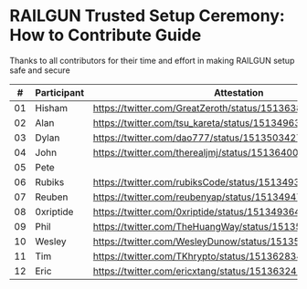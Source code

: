 
# RAILGUN Trusted Setup Ceremony: How to Contribute Guide

Thanks to all contributors for their time and effort in making RAILGUN setup safe and secure

|#| **Participant** | **Attestation** |
|---|-----------------|-----------------|
|01|Hisham         |     https://twitter.com/GreatZeroth/status/1513638441275297802            |
|02|Alan           |    https://twitter.com/tsu_kareta/status/1513496380614279173|
|03| Dylan          |      https://twitter.com/dao777/status/1513503427292246022           |
|04| John          |         https://twitter.com/therealjmj/status/1513640053796491268        |
|05| Pete          |                 |
|06| Rubiks          |      https://twitter.com/rubiksCode/status/1513493392612806659           |
|07| Reuben          |      https://twitter.com/reubenyap/status/1513494770693586946           |
|08| 0xriptide          |     https://twitter.com/0xriptide/status/1513493644476653570            |
|09| Phil          |      https://twitter.com/TheHuangWay/status/1513525465910239239           |
|10| Wesley          |   https://twitter.com/WesleyDunow/status/1513538421024706565              |
|11| Tim          |      https://twitter.com/TKhrypto/status/1513628340753735689           |
|12| Eric          |                 https://twitter.com/ericxtang/status/1513632412147798021|

